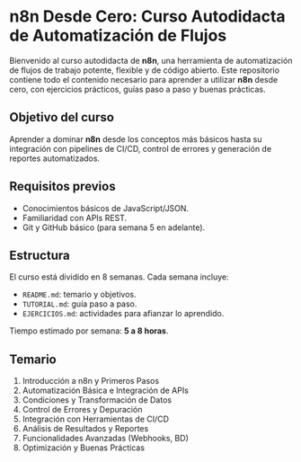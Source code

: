 # n8n Desde Cero: Curso Autodidacta de Automatización de Flujos

Bienvenido al curso autodidacta de **n8n**, una herramienta de automatización de flujos de trabajo potente, flexible y de código abierto. Este repositorio contiene todo el contenido necesario para aprender a utilizar **n8n** desde cero, con ejercicios prácticos, guías paso a paso y buenas prácticas.

## Objetivo del curso

Aprender a dominar **n8n** desde los conceptos más básicos hasta su integración con pipelines de CI/CD, control de errores y generación de reportes automatizados.

## Requisitos previos

- Conocimientos básicos de JavaScript/JSON.
- Familiaridad con APIs REST.
- Git y GitHub básico (para semana 5 en adelante).

## Estructura

El curso está dividido en 8 semanas. Cada semana incluye:

- `README.md`: temario y objetivos.
- `TUTORIAL.md`: guía paso a paso.
- `EJERCICIOS.md`: actividades para afianzar lo aprendido.

Tiempo estimado por semana: **5 a 8 horas**.

## Temario

1. Introducción a n8n y Primeros Pasos  
2. Automatización Básica e Integración de APIs  
3. Condiciones y Transformación de Datos  
4. Control de Errores y Depuración  
5. Integración con Herramientas de CI/CD  
6. Análisis de Resultados y Reportes  
7. Funcionalidades Avanzadas (Webhooks, BD)  
8. Optimización y Buenas Prácticas  
